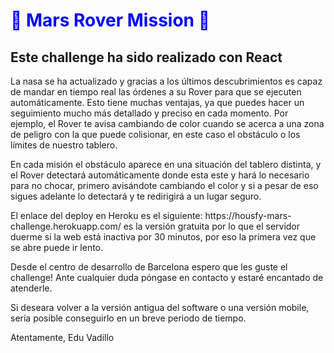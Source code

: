 <h1 style="color:blue"> 🚀  Mars Rover Mission 🚀 </h1>

<h2> Este challenge ha sido realizado con React </h2>

<p> La nasa se ha actualizado y gracias a los últimos descubrimientos es capaz de mandar en tiempo real las órdenes a su Rover para que se ejecuten automáticamente. Esto tiene muchas ventajas, ya que puedes hacer un seguimiento mucho más detallado y preciso en cada momento. Por ejemplo, el Rover te avisa cambiando de color cuando se acerca a una zona de peligro con la que puede colisionar, en este caso el obstáculo o los límites de nuestro tablero.  </p>

<p> En cada misión el obstáculo aparece en una situación del tablero distinta, y el Rover detectará automáticamente donde esta este y hará lo necesario para no chocar, primero avisándote cambiando el color y si a pesar de eso sigues adelante lo detectará y te redirigirá a un lugar seguro. </p>

<p> El enlace del deploy en Heroku es el siguiente: https://housfy-mars-challenge.herokuapp.com/ es la versión gratuita por lo que el servidor duerme si la web está inactiva por 30 minutos, por eso la primera vez que se abre puede ir lento.

<p> Desde el centro de desarrollo de Barcelona espero que les guste el challenge! Ante cualquier duda póngase en contacto y estaré encantado de atenderle. </p>

<p> Si deseara volver a la versión antigua del software o una versión mobile, sería posible conseguirlo en un breve periodo de tiempo.</p>

<p> Atentamente, Edu Vadillo </p>

